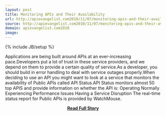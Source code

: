 ```yaml
---
layout: post
title: Monitoring APIs and Their Availability
url: http://apievangelist.com2010/11/07/monitoring-apis-and-their-availability/
source: http://apievangelist.com2010/11/07/monitoring-apis-and-their-availability/
domain: apievangelist.com2010
image: 
---
```

{% include JB/setup %}<p>Applications are being built around APIs at an ever-increasing pace.Developers put a lot of trust in these service providers, and we depend on them to provide a certain quality of service.As a developer, you should build in error handling to deal with service outages properly.When deciding to use an API you might want to look at a service that monitors the availability of Public APIs called API Status.API Status monitors almost 50 top APIS and provide information on whether the API is: Operating Normally Experiencing Performance Issues Having a Service Disruption The real-time status report for Public APIs is provided by WatchMouse.</p>
<center><p><a href="http://apievangelist.com2010/11/07/monitoring-apis-and-their-availability/" style='padding:25px; font-sze:18px; font-weight: bold;'>Read Full Story</a></p></center>

